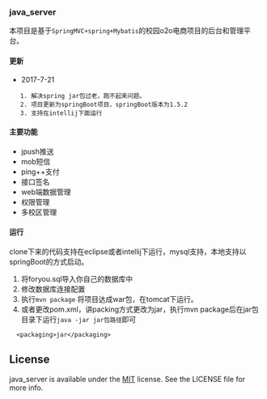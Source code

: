 ### java_server
本项目是基于`SpringMVC+spring+Mybatis`的校园o2o电商项目的后台和管理平台。

#### 更新
- 2017-7-21 
>  
       1. 解决spring jar包过老，跑不起来问题。
       2. 项目更新为springBoot项目，springBoot版本为1.5.2
       3. 支持在intellij下面运行


#### 主要功能
- jpush推送
- mob短信
- ping++支付
- 接口签名
- web端数据管理
- 权限管理
- 多校区管理

#### 运行
clone下来的代码支持在eclipse或者intellij下运行，mysql支持，本地支持以springBoot的方式启动。

1. 将foryou.sql导入你自己的数据库中
2. 修改数据库连接配置
3. 执行`mvn package` 将项目达成war包，在tomcat下运行。
4. 或者更改pom.xml，讲packing方式更改为jar，执行mvn package后在jar包目录下运行```java -jar jar包路径```即可
 ```
   <packaging>jar</packaging>
 ```
 
 ## License
 java_server is available under the [MIT](https://www.opensource.org/licenses/mit-license.php) license. See the LICENSE file for more info.
